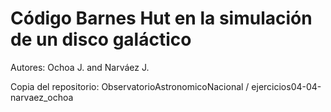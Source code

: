 # Código Barnes Hut en la simulación de un disco galáctico

Autores: Ochoa J. and Narváez J.

Copia del repositorio: ObservatorioAstronomicoNacional / ejercicios04-04-narvaez_ochoa
